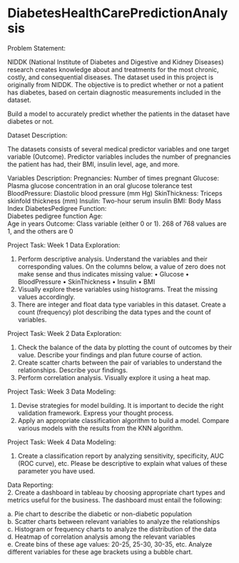 # DiabetesHealthCarePredictionAnalysis

Problem Statement: 

NIDDK (National Institute of Diabetes and Digestive and Kidney Diseases) research creates knowledge about and treatments for the most chronic, costly, and consequential diseases. The dataset used in this project is originally from NIDDK. The objective is to predict whether or not a patient has diabetes, based on certain diagnostic measurements included in the dataset.  

Build a model to accurately predict whether the patients in the dataset have diabetes or not.  

Dataset Description:

The datasets consists of several medical predictor variables and one target variable (Outcome). Predictor variables includes the number of pregnancies the patient has had, their BMI, insulin level, age, and more.  

Variables	Description: 
Pregnancies:	         Number of times pregnant Glucose:	                 
Plasma glucose concentration in an oral glucose tolerance test 
BloodPressure:	Diastolic blood pressure (mm Hg) 
SkinThickness:	Triceps skinfold thickness (mm) 
Insulin:              	Two-hour serum insulin 
BMI:   	                 Body Mass Index DiabetesPedigree Function:	                
Diabetes pedigree function Age:                  	
Age in years 
Outcome:          	Class variable (either 0 or 1). 268 of 768 values are 1, and the others are 0  

Project Task: Week 1 
Data Exploration:  

1. Perform descriptive analysis. Understand the variables and their corresponding values. On the columns below, a value of zero does not make sense and thus indicates missing value:  • Glucose  • BloodPressure  • SkinThickness  • Insulin  • BMI  
2. Visually explore these variables using histograms. Treat the missing values accordingly.  
3. There are integer and float data type variables in this dataset. Create a count (frequency) plot describing the data types and the count of variables.   

Project Task: Week 2 
Data Exploration:  

1. Check the balance of the data by plotting the count of outcomes by their value. Describe your findings and plan future course of action.  
2. Create scatter charts between the pair of variables to understand the relationships. Describe your findings.  
3. Perform correlation analysis. Visually explore it using a heat map.  

Project Task: Week 3 
Data Modeling:  

1. Devise strategies for model building. It is important to decide the right validation framework. Express your thought process.  
2. Apply an appropriate classification algorithm to build a model. Compare various models with the results from the KNN algorithm.  

Project Task: Week 4 
Data Modeling:  
1. Create a classification report by analyzing sensitivity, specificity, AUC (ROC curve), etc. Please be descriptive to explain what values of these parameter you have used.  

Data Reporting:  
2. Create a dashboard in tableau by choosing appropriate chart types and metrics useful for the business. The dashboard must entail the following:

a. Pie chart to describe the diabetic or non-diabetic population  
b. Scatter charts between relevant variables to analyze the relationships  
c. Histogram or frequency charts to analyze the distribution of the data  
d. Heatmap of correlation analysis among the relevant variables  
e. Create bins of these age values: 20-25, 25-30, 30-35, etc. Analyze different variables for these age brackets using a bubble chart.

